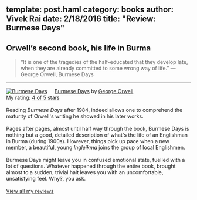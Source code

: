 template: post.haml
category: books
author: Vivek Rai
date: 2/18/2016
title: "Review: Burmese Days"
---
Orwell’s second book, his life in Burma
---

>“It is one of the tragedies of the half-educated that they develop late, when they are already committed to some wrong way of life.”
― George Orwell, Burmese Days 

---

<a href="https://www.goodreads.com/book/show/1072932.Burmese_Days" style="float: left; padding-right: 20px"><img border="0" alt="Burmese Days" src="https://d.gr-assets.com/books/1360566162m/1072932.jpg" /></a><a href="https://www.goodreads.com/book/show/1072932.Burmese_Days">Burmese Days</a> by <a href="https://www.goodreads.com/author/show/3706.George_Orwell">George Orwell</a><br/>
My rating: <a href="https://www.goodreads.com/review/show/1544925544">4 of 5 stars</a><br /><br />
Reading <em>Burmese Days</em> after 1984, indeed allows one to comprehend the maturity of Orwell's writing he showed in his later works.<br><br>Pages after pages, almost until half way through the book, Burmese Days is nothing but a good, detailed description of what's the life of an Englishman in Burma (during 1900s). However, things pick up pace when a new member, a beautiful, young <em>Ingleikma</em> joins the group of local Englishmen.<br><br>Burmese Days might leave you in confused emotional state, fuelled with a lot of questions. Whatever happened through the entire book, brought almost to a sudden, trivial halt leaves you with an uncomfortable, unsatisfying feel. Why?, you ask.
<br/><br/>
<a href="https://www.goodreads.com/review/list/29998077-vivek-rai">View all my reviews</a>
